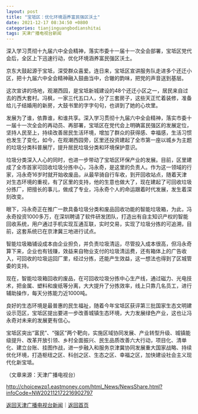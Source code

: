 ```yaml
---
layout: post
title: "宝坻区：优化环境涵养富民强区沃土"
date: 2021-12-17 08:34:50 +0800
categories: tianjinguangbodianshitai
tags: 天津广播电视台新闻
---
```

<p>深入学习贯彻十九届六中全会精神，落实市委十一届十一次全会部署，宝坻区党代会后，全区上下迅速行动，优化环境涵养富民强区沃土。</p>
 <p>京东大鼓起源于宝坻，深受群众喜爱。连日来，宝坻区宣讲服务队走进多个还迁小区，把十九届六中全会精神融入鼓曲当中，合辙的韵味，把党的声音送到基层。</p>
 <p>这次宣讲的场地，观潮西园，是宝坻新城建设的48个还迁小区之一，居民来自过去的西大套村。冯枫，一家三代五口人，分了三套房子，这些天正忙着装修，准备给儿子结婚用的新房，大鼓书里的字字句句，也讲到了她的心坎里。</p>
 <p>发展为了谁，依靠谁，和谁共享。深入学习贯彻十九届六中全会精神，落实市委十一届十一次全会的再动员、再部署，宝坻区在党代会上明确富民强区的发展定位，坚持人民至上，持续改善居民生活环境，增加了群众的获得感、幸福感，生活习惯也发生了变化，如今，在观潮西园旁，区里还投资建起了全市第一座以城乡为主题的垃圾分类科普展厅，提升居民垃圾分类和环境保护意识。</p>
 <p>垃圾分类深入人心的同时，也进一步带动了宝坻区环保产业的发展。目前，区里建成了全市首家可回收垃圾分拣中心，冯永奇，是这里的负责人。作为这一领域的行家，冯永奇16岁时就开始收废品，从最早骑自行车收，到开回收站点，随着天津对生态环境的重视，有了区里的支持，他的生意也做大了，现在建起了可回收垃圾分拣厂，把擅长的事儿，做成了专业，冯永奇个人的命运跟着时代发展，发生着深刻改变。</p>
 <p>眼下，冯永奇正在推广一款具备垃圾分类和废品回收功能的智能垃圾箱，为此，冯永奇投资1000多万，在深圳聘请了软件研发团队，打造出有自主知识产权的智能回收系统，用户通过手机实现互通互联，实时交易，实现了垃圾分拣的可追溯，目前，这套系统已在京津冀三地进行试点。</p>
 <p>智能垃圾箱铺设成本由企业担负，并负责垃圾清运，尽管投入成本很高，但冯永奇算下来，企业也有钱赚，效益来自物业支付的垃圾清运费，还有箱体上的广告收入，可回收的垃圾运回厂里，经过分拣，还能产生效益，这一想法也得到了区城管委的支持。</p>
 <p>现在，智能垃圾箱回收的废品，在可回收垃圾分拣中心生产线，通过磁力、光电技术，把金属、塑料和废纸等分离，大大提升了分拣效率，线上只靠几名员工，进行辅助操作，每天分拣能力近1000吨。</p>
 <p>良好的生态环境是最普惠的民生福祉，随着今年宝坻区获评第三批国家生态文明建设示范区，宝坻区提出要进一步改善城镇生态环境，大力发展绿色产业，这也让冯永奇对未来的发展更有信心。</p>
 <p>宝坻区突出“富民”、“强区”两个靶向，实施区域协同发展、产业转型升级、城镇能级提升、改革开放引领、乡村全面振兴、民生品质改善六大行动，项目化、清单化、建立台账、挂图作战，进一步融入和服务京津冀协同发展重大国家战略、持续优化环境，打造枢纽之区、科创之区、生态之区、幸福之区，加快建设社会主义现代化新宝坻。</p><p class="em_media">（文章来源：天津广播电视台）</p>

<http://choicewzp1.eastmoney.com/html_News/NewsShare.html?infoCode=NW202112172216902797>

[返回天津广播电视台新闻](//finews.withounder.com/category/tianjinguangbodianshitai.html)｜[返回首页](//finews.withounder.com/)